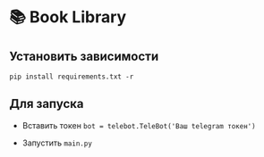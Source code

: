# :books: Book Library

## Установить зависимости
```pip install requirements.txt -r```

## Для запуска
- Вставить токен ``bot = telebot.TeleBot('Ваш telegram токен')``


- Запустить ``main.py``

